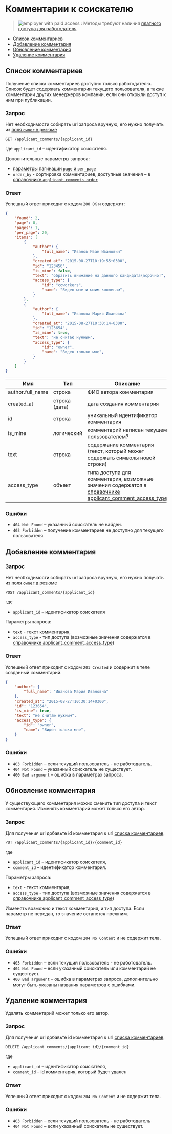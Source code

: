 # Комментарии к соискателю

> <img src="http://hhru.github.io/api/badges/emp_paid.png" alt="employer with paid access" /> : Методы требуют наличия [платного доступа для работодателя](/docs/employer_payable_methods.md)

* [Список комментариев](#list)
* [Добавление комментария](#add_comment)
* [Обновление комментария](#edit_comment)
* [Удаление комментария](#delete_comment)

<a name="list"></a>
## Список комментариев

Получение списка комментариев доступно только работодателю. Список будет
содержать комментарии текущего пользователя, а также комментарии других
менеджеров компании, если они открыли доступ к ним при публикации.


### Запрос

Нет необходимости собирать url запроса вручную, его нужно получать из
[поля `owner` в резюме](resumes.md#owner-field)

`GET /applicant_comments/{applicant_id}`

где `applicant_id` – идентификатор соискателя.

Дополнительные параметры запроса:

* [параметры пагинации `page` и `per_page`](general.md#pagination)
* `order_by` - сортировка комментариев, доступные значения –
  в [справочнике `applicant_comments_order`](dictionaries.md#etc)


### Ответ

Успешный ответ приходит с кодом `200 OK` и содержит:

```json
{
    "found": 2,
    "page": 0,
    "pages": 1,
    "per_page": 20,
    "items": [
        {
            "author": {
                "full_name": "Иванов Иван Иванович"
            },
            "created_at": "2015-08-27T10:19:55+0300",
            "id": "123456",
            "is_mine": false,
            "text": "обратить внимание на данного кандидата\nсрочно!",
            "access_type": {
                "id": "coworkers",
                "name": "Виден мне и моим коллегам",
            }
        },
        {
            "author": {
                "full_name": "Иванова Мария Ивановна"
            },
            "created_at": "2015-08-27T10:30:14+0300",
            "id": "123654",
            "is_mine": true,
            "text": "не считаю нужным",
            "access_type": {
                "id": "owner",
                "name": "Виден только мне",
            }
        }
    ]
}
```

Имя | Тип | Описание
-----|-----|---------
author.full_name | строка | ФИО автора комментария
created_at | строка (дата) | дата создания комментария
id | строка | уникальный идентификатор комментария
is_mine | логический | комментарий написан текущем пользователем?
text | строка | содержание комментария (текст, который может содержать символы новой строки)
access_type | объект | типа доступа для комментария, возможные значения содержатся в [справочнике applicant_comment_access_type](dictionaries.md#etc)

### Ошибки

* `404 Not Found` – указанный соискатель не найден.
* `403 Forbidden` – получение комментариев не доступно для текущего
  пользователя.


<a name="add_comment"></a>
## Добавление комментария

### Запрос

Нет необходимости собирать url запроса вручную, его нужно получать из
[поля `owner` в резюме](resumes.md#owner-field)

`POST /applicant_comments/{applicant_id}`

где

* `applicant_id` – идентификатор соискателя

Параметры запроса:

* `text` - текст комментария,
* `access_type` - тип доступа (возможные значения содержатся в
  [справочнике applicant_comment_access_type](dictionaries.md#etc))


### Ответ

Успешный ответ приходит с кодом `201 Created` и содержит в теле созданный
комментарий.


```json
{
    "author": {
        "full_name": "Иванова Мария Ивановна"
    },
    "created_at": "2015-08-27T10:30:14+0300",
    "id": "123654",
    "is_mine": true,
    "text": "не считаю нужным",
    "access_type": {
        "id": "owner",
        "name": "Виден только мне",
    }
}
```


### Ошибки

* `403 Forbidden` – если текущий пользователь - не работодатель.
* `404 Not Found` – указанный соискатель не существует.
* `400 Bad argument` – ошибка в параметрах запроса.


<a name="edit_comment"></a>
## Обновление комментария

У существующего комментария можно сменить тип доступа и текст комментария.
Изменять комментарий может только его автор.

### Запрос

Для получения url добавьте id комментария к url [списка комментариев](#list).

`PUT /applicant_comments/{applicant_id}/{comment_id}`

где

* `applicant_id` – идентификатор соискателя,
* `comment_id` – идентификатор комментария.

Параметры запроса:

* `text` - текст комментария,
* `access_type` - тип доступа (возможные значения содержатся в
  [справочнике applicant_comment_access_type](dictionaries.md#etc))

Изменять возможно и текст комментария, и тип доступа. Если параметр не передан,
то значение останется прежним.


### Ответ

Успешный ответ приходит с кодом `204 No Content` и не содержит тела.


### Ошибки

* `403 Forbidden` – если текущий пользователь - не работодатель.
* `404 Not Found` – если указанный соискатель или комментарий не существует.
* `400 Bad argument` – ошибка в параметрах запроса, дополнительно могут быть
  указаны названия параметров с ошибками.


<a name="delete_comment"></a>
## Удаление комментария

Удалять комментарий может только его автор.

### Запрос

Для получения url добавьте id комментария к url [списка комментариев](#list).

`DELETE /applicant_comments/{applicant_id}/{comment_id}`

где
* `applicant_id` – идентификатор соискателя,
* `comment_id` – id комментария, который будет удален

### Ответ

Успешный ответ приходит с кодом `204 No Content` и не содержит тела.

### Ошибки

* `403 Forbidden` – если текущий пользователь - не работодатель
* `404 Not Found` – если указанный соискатель не существует.
